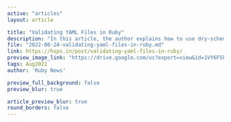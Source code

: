 ```yaml
---
active: "articles"
layout: article

title: "Validating YAML Files in Ruby"
description: "In this article, the author explains how to use dry-schema and dry-validation to validate YAML Filws in Ruby."
file: "2022-08-24-validating-yaml-files-in-ruby.md"
link: https://hsps.in/post/validating-yaml-files-in-ruby/
preview_image_link: "https://drive.google.com/uc?export=view&id=1VY6F5kLkqaClUouRJ_I-TM5TbL17FjES"
tags: Aug2022
author: 'Ruby News'

preview_full_background: false
preview_blur: true

article_preview_blur: true
round_borders: false
---
```

